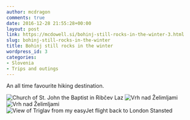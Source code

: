 ```yaml
---
author: mcdragon
comments: true
date: 2016-12-28 21:55:28+00:00
layout: post
link: https://mcdowell.si/bohinj-still-rocks-in-the-winter-3.html
slug: bohinj-still-rocks-in-the-winter
title: Bohinj still rocks in the winter
wordpress_id: 3
categories:
- Slovenia
- Trips and outings
---
```


An all time favourite hiking destination.


![Church of St. John the Baptist in Ribčev Laz](https://img.mcdowell.si/2016/12/2016-12-28-13.33.00.jpg "Church of St. John the Baptist in Ribčev Laz")
![Vrh nad Želimljami](https://img.mcdowell.si/2016/12/Vrh_2.resized.jpg "Vrh nad Želimljami")
![Vrh nad Želimljami](https://img.mcdowell.si/2016/12/Vrh_1.resized.jpg "Vrh nad Želimljami")
![View of Triglav from my easyJet flight back to London Stansted](https://img.mcdowell.si/2016/12/2017-01-06-11.12.49.resized.jpg "View of Triglav from my easyJet flight back to London Stansted")
